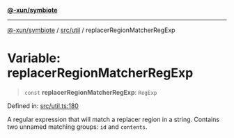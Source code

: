 [**@-xun/symbiote**](../../../README.md)

***

[@-xun/symbiote](../../../README.md) / [src/util](../README.md) / replacerRegionMatcherRegExp

# Variable: replacerRegionMatcherRegExp

> `const` **replacerRegionMatcherRegExp**: `RegExp`

Defined in: [src/util.ts:180](https://github.com/Xunnamius/symbiote/blob/0240ff85261f41befe2983f7e894edff74495bad/src/util.ts#L180)

A regular expression that will match a replacer region in a string. Contains
two unnamed matching groups: `id` and `contents`.
